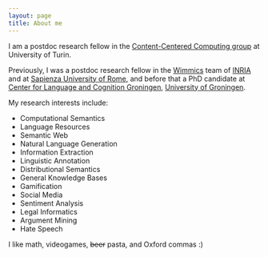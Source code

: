 ```yaml
---
layout: page
title: About me
---
```


I am a postdoc research fellow in the [Content-Centered Computing group](http://beta.di.unito.it/index.php/english/research/groups/content-centered-computing/people) at University of Turin.

Previously, I was a postdoc research fellow in the [Wimmics](http://wimmics.inria.fr/) team of [INRIA](http://www.inria.fr) and at [Sapienza University of Rome](http://uniroma1.it/), and before that a PhD candidate at [Center for Language and Cognition Groningen](http://www.let.rug.nl/clcg/), [University of Groningen](http://www.rug.nl/).

My research interests include:

* Computational Semantics
* Language Resources
* Semantic Web
* Natural Language Generation
* Information Extraction
* Linguistic Annotation
* Distributional Semantics
* General Knowledge Bases
* Gamification
* Social Media
* Sentiment Analysis
* Legal Informatics
* Argument Mining
* Hate Speech

I like math, videogames, <del>beer</del> pasta, and Oxford commas :)
